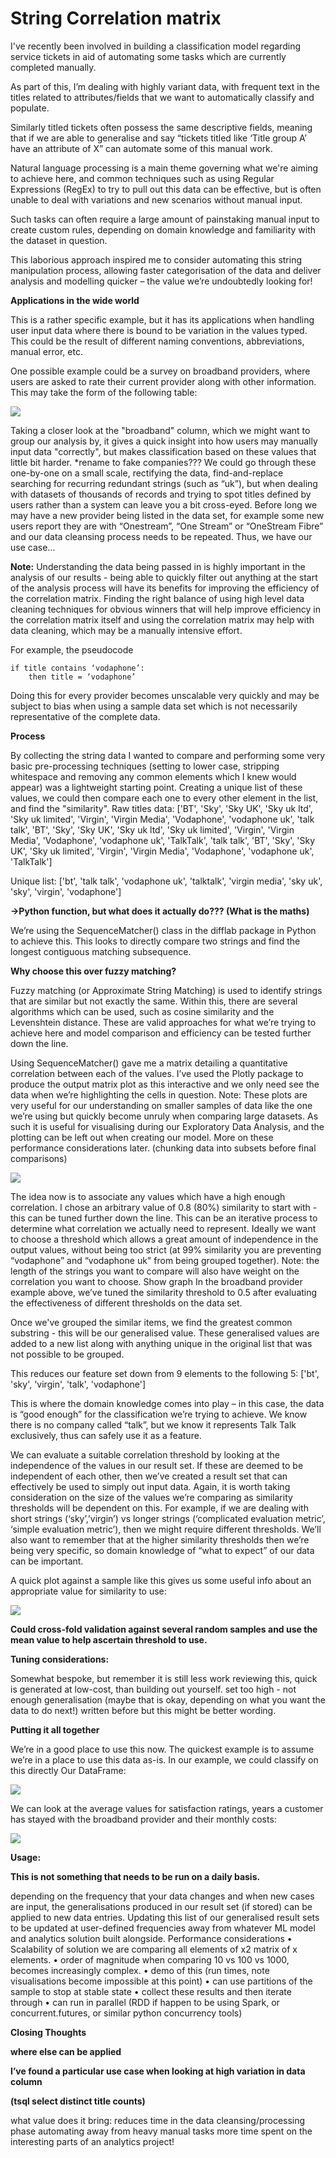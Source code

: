 # String Correlation matrix

I've recently been involved in building a classification model regarding service tickets in aid of automating some tasks which are currently completed manually.

As part of this, I’m dealing with highly variant data, with frequent text in the titles related to attributes/fields that we want to automatically classify and populate.

Similarly titled tickets often possess the same descriptive fields, meaning that if we are able to generalise and say “tickets titled like ‘Title group A’ have an attribute of X” can automate some of this manual work.

Natural language processing is a main theme governing what we're aiming to achieve here, and common techniques such as using Regular Expressions (RegEx) to try to pull out this data can be effective, but is often unable to deal with variations and new scenarios without manual input.

Such tasks can often require a large amount of painstaking manual input to create custom rules, depending on domain knowledge and familiarity with the dataset in question.

This laborious approach inspired me to consider automating this string manipulation process, allowing faster categorisation of the data and deliver analysis and modelling quicker – the value we’re undoubtedly looking for!

__Applications in the wide world__

This is a rather specific example, but it has its applications when handling user input data where there is bound to be variation in the values typed. This could be the result of different naming conventions, abbreviations, manual error, etc.

One possible example could be a survey on broadband providers, where users are asked to rate their current provider along with other information. This may take the form of the following table:

![](https://github.com/MattPCollins/Classification/blob/main/images/table1.png)


Taking a closer look at the "broadband" column, which we might want to group our analysis by, it gives a quick insight into how users may manually input data "correctly", but makes classification based on these values that little bit harder.
*rename to fake companies???
We could go through these one-by-one on a small scale, rectifying the data, find-and-replace searching for recurring redundant strings (such as “uk”), but when dealing with datasets of thousands of records and trying to spot titles defined by users rather than a system can leave you a bit cross-eyed. Before long we may have a new provider being listed in the data set, for example some new users report they are with “Onestream”, “One Stream” or “OneStream Fibre” and our data cleansing process needs to be repeated.
Thus, we have our use case…

__Note:__
Understanding the data being passed in is highly important in the analysis of our results - being able to quickly filter out anything at the start of the analysis process will have its benefits for improving the efficiency of the correlation matrix. Finding the right balance of using high level data cleaning techniques for obvious winners that will help improve efficiency in the correlation matrix itself and using the correlation matrix may help with data cleaning, which may be a manually intensive effort.

For example, the pseudocode


    if title contains ‘vodaphone’:
	    then title = ‘vodaphone’ 

Doing this for every provider becomes unscalable very quickly and may be subject to bias when using a sample data set which is not necessarily representative of the complete data.

__Process__

By collecting the string data I wanted to compare and performing some very basic pre-processing techniques (setting to lower case, stripping whitespace and removing any common elements which I knew would appear) was a lightweight starting point.
Creating a unique list of these values, we could then compare each one to every other element in the list, and find the "similarity".
Raw titles data:
['BT', 'Sky', 'Sky UK', 'Sky uk ltd', 'Sky uk limited', 'Virgin', 'Virgin Media', 'Vodaphone', 'vodaphone uk', 'talk talk', 'BT', 'Sky', 'Sky UK', 'Sky uk ltd', 'Sky uk limited', 'Virgin', 'Virgin Media', 'Vodaphone', 'vodaphone uk', 'TalkTalk', 'talk talk', 'BT', 'Sky', 'Sky UK', 'Sky uk limited', 'Virgin', 'Virgin Media', 'Vodaphone', 'vodaphone uk', 'TalkTalk']

Unique list:
['bt', 'talk talk', 'vodaphone uk', 'talktalk', 'virgin media', 'sky uk', 'sky', 'virgin', 'vodaphone']

**->Python function, but what does it actually do??? (What is the maths)**

We’re using the SequenceMatcher() class in the difflab package in Python to achieve this. This looks to directly compare two strings and find the longest contiguous matching subsequence.

**Why choose this over fuzzy matching?**

Fuzzy matching (or Approximate String Matching) is used to identify strings that are similar but not exactly the same. Within this, there are several algorithms which can be used, such as cosine similarity and the Levenshtein distance. These are valid approaches for what we’re trying to achieve here and model comparison and efficiency can be tested further down the line.

Using SequenceMatcher() gave me a matrix detailing a quantitative correlation between each of the values. I’ve used the Plotly package to produce the output matrix plot as this interactive and we only need see the data when we’re highlighting the cells in question. 
Note: These plots are very useful for our understanding on smaller samples of data like the one we’re using but quickly become unruly when comparing large datasets. As such it is useful for visualising during our Exploratory Data Analysis, and the plotting can be left out when creating our model. More on these performance considerations later. (chunking data into subsets before final comparisons)

![](https://github.com/MattPCollins/Classification/blob/main/images/matrix.png)


The idea now is to associate any values which have a high enough correlation. I chose an arbitrary value of 0.8 (80%) similarity to start with - this can be tuned further down the line.
This can be an iterative process to determine what correlation we actually need to represent. Ideally we want to choose a threshold which allows a great amount of independence in the output values, without being too strict (at 99% similarity you are preventing “vodaphone” and “vodaphone uk" from being grouped together).
Note: the length of the strings you want to compare will also have weight on the correlation you want to choose. 
Show graph
In the broadband provider example above, we’ve tuned the similarity threshold to 0.5 after evaluating the effectiveness of different thresholds on the data set.

Once we've grouped the similar items, we find the greatest common substring - this will be our generalised value. These generalised values are added to a new list along with anything unique in the original list that was not possible to be grouped.

This reduces our feature set down from 9 elements to the following 5:
['bt', 'sky', 'virgin', 'talk', 'vodaphone']

This is where the domain knowledge comes into play – in this case, the data is “good enough” for the classification we’re trying to achieve. We know there is no company called “talk”, but we know it represents Talk Talk exclusively, thus can safely use it as a feature.

We can evaluate a suitable correlation threshold by looking at the independence of the values in our result set. If these are deemed to be independent of each other, then we’ve created a result set that can effectively be used to simply out input data. 
Again, it is worth taking consideration on the size of the values we’re comparing as similarity thresholds will be dependent on this.
For example, if we are dealing with short strings (‘sky’,’virgin’) vs longer strings (‘complicated evaluation metric’, ‘simple evaluation metric’), then we might require different thresholds.
We’ll also want to remember that at the higher similarity thresholds then we’re being very specific, so domain knowledge of “what to expect” of our data can be important.

A quick plot against a sample like this gives us some useful info about an appropriate value for similarity to use:

![](https://github.com/MattPCollins/Classification/blob/main/images/line_graph.png)


**Could cross-fold validation against several random samples and use the mean value to help ascertain threshold to use.**


__Tuning considerations:__

Somewhat bespoke, but remember it is still less work reviewing this, quick is generated at low-cost, than building out yourself.
set too high - not enough generalisation (maybe that is okay, depending on what you want the data to do next!) written before but this might be better wording.


__Putting it all together__

We’re in a good place to use this now.
The quickest example is to assume we’re in a place to use this data as-is. In our example, we could classify on this directly
Our DataFrame:

![](https://github.com/MattPCollins/Classification/blob/main/images/table2.png)


We can look at the average values for satisfaction ratings, years a customer has stayed with the broadband provider and their monthly costs:

![](https://github.com/MattPCollins/Classification/blob/main/images/bar_graph.png)


__Usage:__

**This is not something that needs to be run on a daily basis.**

depending on the frequency that your data changes and when new cases are input, the generalisations produced in our result set (if stored) can be applied to new data entries. Updating this list of our generalised result sets to be updated at user-defined frequencies away from whatever ML model and analytics solution built alongside.
Performance considerations
	•	Scalability of solution we are comparing all elements of x2 matrix of x elements.
	•	order of magnitude when comparing 10 vs 100 vs 1000, becomes increasingly complex.
	•	demo of this (run times, note visualisations become impossible at this point)
	•	can use partitions of the sample to stop at stable state
	•	collect these results and then iterate through
	•	can run in parallel (RDD if happen to be using Spark, or concurrent.futures, or similar python concurrency tools)

__Closing Thoughts__

**where else can be applied**

**I’ve found a particular use case when looking at high variation in data column**

**(tsql select distinct title counts)**

what value does it bring:
    reduces time in the data cleansing/processing phase
    automating away from heavy manual tasks
    more time spent on the interesting parts of an analytics project!
